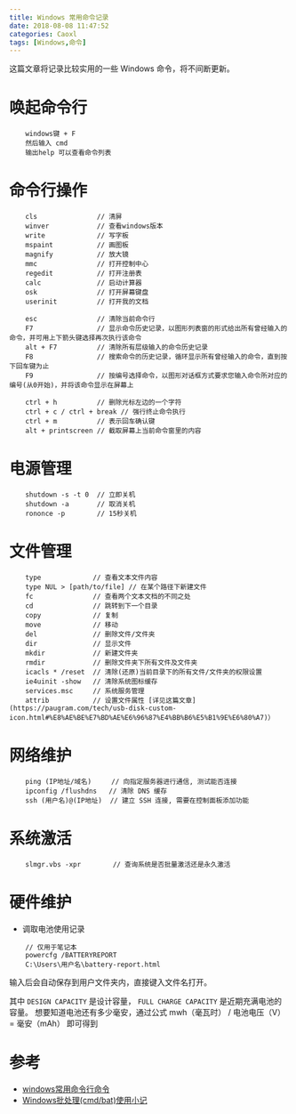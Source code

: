 ```yaml
---
title: Windows 常用命令记录
date: 2018-08-08 11:47:52
categories: Caoxl
tags: [Windows,命令]
---
```


这篇文章将记录比较实用的一些 Windows 命令，将不间断更新。

<!-- more -->


# 唤起命令行

```
    windows键 + F
    然后输入 cmd
    输出help 可以查看命令列表
```

# 命令行操作

```
    cls               // 清屏
    winver            // 查看windows版本
    write             // 写字板
    mspaint           // 画图板
    magnify           // 放大镜
    mmc               // 打开控制中心
    regedit           // 打开注册表
    calc              // 启动计算器
    osk               // 打开屏幕键盘
    userinit          // 打开我的文档
    
    esc               // 清除当前命令行
    F7                // 显示命令历史记录，以图形列表窗的形式给出所有曾经输入的命令，并可用上下箭头键选择再次执行该命令
    alt + F7          // 清除所有层级输入的命令历史记录
    F8                // 搜索命令的历史记录，循环显示所有曾经输入的命令，直到按下回车键为止
    F9                // 按编号选择命令，以图形对话框方式要求您输入命令所对应的编号(从0开始)，并将该命令显示在屏幕上
    
    ctrl + h          // 删除光标左边的一个字符
    ctrl + c / ctrl + break // 强行终止命令执行
    ctrl + m          // 表示回车确认键
    alt + printscreen // 截取屏幕上当前命令窗里的内容
```

# 电源管理

```
    shutdown -s -t 0  // 立即关机
    shutdown -a       // 取消关机
    rononce -p        // 15秒关机
```

# 文件管理

```
    type             // 查看文本文件内容
    type NUL > [path/to/file] // 在某个路径下新建文件
    fc               // 查看两个文本文档的不同之处
    cd               // 跳转到下一个目录
    copy             // 复制
    move             // 移动
    del              // 删除文件/文件夹
    dir              // 显示文件
    mkdir            // 新建文件夹
    rmdir            // 删除文件夹下所有文件及文件夹
    icacls * /reset  // 清除(还原)当前目录下的所有文件/文件夹的权限设置
    ie4uinit -show   // 清除系统图标缓存
    services.msc     // 系统服务管理
    attrib           // 设置文件属性 [详见这篇文章](https://paugram.com/tech/usb-disk-custom-icon.html#%E8%AE%BE%E7%BD%AE%E6%96%87%E4%BB%B6%E5%B1%9E%E6%80%A7)）
```

# 网络维护

```
    ping (IP地址/域名)     // 向指定服务器进行通信, 测试能否连接
    ipconfig /flushdns   // 清除 DNS 缓存
    ssh (用户名)@(IP地址)  // 建立 SSH 连接, 需要在控制面板添加功能
```

# 系统激活

```
    slmgr.vbs -xpr        // 查询系统是否批量激活还是永久激活
```

# 硬件维护

- 调取电池使用记录

```
    // 仅用于笔记本
    powercfg /BATTERYREPORT
    C:\Users\用户名\battery-report.html
```

输入后会自动保存到用户文件夹内，直接键入文件名打开。

其中 `DESIGN CAPACITY` 是设计容量， `FULL CHARGE CAPACITY` 是近期充满电池的容量。
想要知道电池还有多少毫安，通过公式 mwh（毫瓦时） / 电池电压（V） = 毫安（mAh） 即可得到


# 参考

- [windows常用命令行命令](https://blog.csdn.net/liubinblog/article/details/9060259)
- [Windows批处理(cmd/bat)使用小记](https://www.zybuluo.com/yangfch3/note/338252)